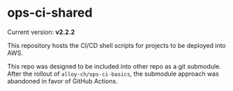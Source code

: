 # ops-ci-shared

Current version: **v2.2.2**

This repository hosts the CI/CD shell scripts for projects to be deployed into AWS.

This repo was designed to be included into other repo as a git submodule.
After the rollout of `alloy-ch/ops-ci-basics`, the submodule approach was abandoned in favor of GitHub Actions.
